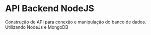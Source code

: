 # API Backend NodeJS
Construção de API para conexão e manipulação do banco de dados.
Utilizando NodeJs e MongoDB
